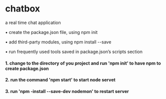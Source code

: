 # chatbox
a real time chat application

• create the package.json file, using npm init 

• add third-party modules, using npm install --save

• run frequently used tools saved in package.json’s scripts section

#### 1. change to the directory of you project and run 'npm init' to have npm to create package.json

#### 2. run the command 'npm start' to start node servet

#### 3. run 'npm -install --save-dev nodemon' to restart server

